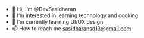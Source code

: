- 👋 Hi, I’m @DevSasidharan
- 👀 I’m interested in learning technology and cooking 
- 🌱 I’m currently learning UI/UX design 
- 📫 How to reach me sasidharansd13@gmail.com

<!---
DevSasidharan/DevSasidharan is a ✨ special ✨ repository because its `README.md` (this file) appears on your GitHub profile.
You can click the Preview link to take a look at your changes.
--->
